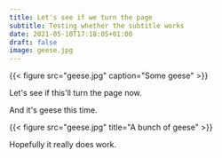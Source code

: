 ```yaml
---
title: Let's see if we turn the page
subtitle: Testing whether the subtitle works
date: 2021-05-10T17:18:05+01:00
draft: false
image: geese.jpg
---
```


{{< figure src="geese.jpg" caption="Some geese" >}}

Let's see if this'll turn the page now.

<!--more-->

And it's geese this time.

{{< figure src="geese.jpg" title="A bunch of geese" >}}

Hopefully it really does work.